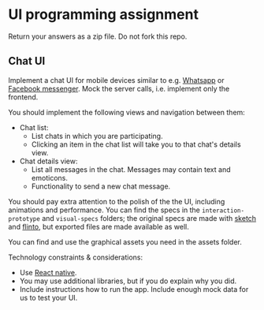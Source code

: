 # UI programming assignment

Return your answers as a zip file. Do not fork this repo.

## Chat UI

Implement a chat UI for mobile devices similar to e.g. [Whatsapp](https://www.whatsapp.com/) or [Facebook messenger](https://www.messenger.com/).
Mock the server calls, i.e. implement only the frontend.

You should implement the following views and navigation between them:
- Chat list:
  - List chats in which you are participating.
  - Clicking an item in the chat list will take you to that chat's details view.
- Chat details view:
  - List all messages in the chat. Messages may contain text and emoticons.
  - Functionality to send a new chat message.

You should pay extra attention to the polish of the the UI, including animations and performance. You can find the specs in the `interaction-prototype` and `visual-specs` folders; the original specs are made with [sketch](https://www.sketchapp.com) and [flinto](https://www.flinto.com), but exported files are made available as well.

You can find and use the graphical assets you need in the assets folder.

Technology constraints & considerations:
- Use [React native](https://github.com/facebook/react-native).
- You may use additional libraries, but if you do explain why you did.
- Include instructions how to run the app. Include enough mock data for us to test your UI.
